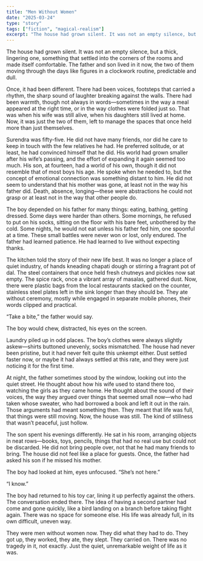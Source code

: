 ```yaml
---
title: "Men Without Women"
date: "2025-03-24"
type: "story"
tags: ["fiction", "magical-realism"]
excerpt: "The house had grown silent. It was not an empty silence, but a thick, lingering one, something that settled into the corners of the rooms and made itself comfortable. The father and son lived in it now, the two of them moving through the days like figures in a clockwork routine, predictable and dull."
---
```


The house had grown silent. It was not an empty silence, but a thick, lingering one, something that settled into the corners of the rooms and made itself comfortable. The father and son lived in it now, the two of them moving through the days like figures in a clockwork routine, predictable and dull.

Once, it had been different. There had been voices, footsteps that carried a rhythm, the sharp sound of laughter breaking against the walls. There had been warmth, though not always in words—sometimes in the way a meal appeared at the right time, or in the way clothes were folded just so. That was when his wife was still alive, when his daughters still lived at home. Now, it was just the two of them, left to manage the spaces that once held more than just themselves.

Surendra was fifty-five. He did not have many friends, nor did he care to keep in touch with the few relatives he had. He preferred solitude, or at least, he had convinced himself that he did. His world had grown smaller after his wife’s passing, and the effort of expanding it again seemed too much. His son, at fourteen, had a world of his own, though it did not resemble that of most boys his age. He spoke when he needed to, but the concept of emotional connection was something distant to him. He did not seem to understand that his mother was gone, at least not in the way his father did. Death, absence, longing—these were abstractions he could not grasp or at least not in the way that other people do.

The boy depended on his father for many things: eating, bathing, getting dressed. Some days were harder than others. Some mornings, he refused to put on his socks, sitting on the floor with his bare feet, unbothered by the cold. Some nights, he would not eat unless his father fed him, one spoonful at a time. These small battles were never won or lost, only endured. The father had learned patience. He had learned to live without expecting thanks.

The kitchen told the story of their new life best. It was no longer a place of quiet industry, of hands kneading chapati dough or stirring a fragrant pot of dal. The steel containers that once held fresh chutneys and pickles now sat empty. The spice rack, once a vibrant array of masalas, gathered dust. Now, there were plastic bags from the local restaurants stacked on the counter, stainless steel plates left in the sink longer than they should be. They ate without ceremony, mostly while engaged in separate mobile phones, their words clipped and practical.

“Take a bite,” the father would say.

The boy would chew, distracted, his eyes on the screen.

Laundry piled up in odd places. The boy’s clothes were always slightly askew—shirts buttoned unevenly, socks mismatched. The house had never been pristine, but it had never felt quite this unkempt either. Dust settled faster now, or maybe it had always settled at this rate, and they were just noticing it for the first time.

At night, the father sometimes stood by the window, looking out into the quiet street. He thought about how his wife used to stand there too, watching the girls as they came home. He thought about the sound of their voices, the way they argued over things that seemed small now—who had taken whose sweater, who had borrowed a book and left it out in the rain. Those arguments had meant something then. They meant that life was full, that things were still moving. Now, the house was still. The kind of stillness that wasn’t peaceful, just hollow.

The son spent his evenings differently. He sat in his room, arranging objects in neat rows—books, toys, pencils, things that had no real use but could not be discarded. He did not bring people over, not that he had many friends to bring. The house did not feel like a place for guests.
Once, the father had asked his son if he missed his mother.

The boy had looked at him, eyes unfocused. “She’s not here.”

“I know.”

The boy had returned to his toy car, lining it up perfectly against the others. The conversation ended there.
The idea of having a second partner had come and gone quickly, like a bird landing on a branch before taking flight again. There was no space for someone else. His life was already full, in its own difficult, uneven way.

They were men without women now. They did what they had to do. They got up, they worked, they ate, they slept. They carried on. There was no tragedy in it, not exactly. Just the quiet, unremarkable weight of life as it was.


